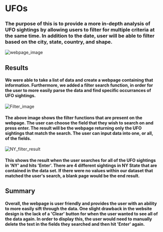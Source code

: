 # UFOs

### The purpose of this is to provide a more in-depth analysis of UFO sightings by allowing users to filter for multiple criteria at the same time. In addition to the date, user will be able to filter based on the city, state, country, and shape.

![webpage_image](https://user-images.githubusercontent.com/81929616/124367929-dded0500-dc29-11eb-8231-8a417cf45b7c.PNG)

## Results

#### We were able to take a list of data and create a webpage containing that information. Furthermore, we added a filter search function, in order for the user to more easily parse the data and find specific occurrances of UFO sightings.

![Filter_image](https://user-images.githubusercontent.com/81929616/124367867-0e806f00-dc29-11eb-8065-febb45d4a984.PNG)

#### The above image shows the filter functions that are present on the webpage. The user can choose the field that they wish to search on and press enter. The result will be the webpage returning only the UFO sightings that match the search. The user can input data into one, or all, of the fields.

![NY_filter_result](https://user-images.githubusercontent.com/81929616/124367906-949cb580-dc29-11eb-8683-fa2ff082acdf.PNG)

#### This shows the result when the user searches for all of the UFO sightings in 'NY' and hits 'Enter'. There are 4 different sightings in NY State that are contained in the data set. If there were no values within our dataset that matched the user's search, a blank page would be the end result.

## Summary

#### Overall, the webpage is user friendly and provides the user with an ability to more easily sift through the data. One slight drawback in the website design is the lack of a 'Clear' button for when the user wanted to see all of the data again. In order to display this, the user would need to manually delete the text in the fields they searched and then hit 'Enter' again.

#### 
